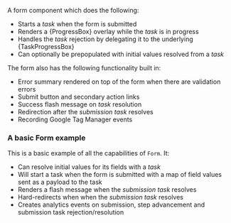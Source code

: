 A form component which does the following:
 * Starts a _task_ when the form is submitted
 * Renders a {ProgressBox} overlay while the _task_ is in progress
 * Handles the _task_ rejection by delegating it to the underlying {TaskProgressBox}
 * Can optionally be prepopulated with initial values resolved from a _task_

The form also has the following functionality built in:
 * Error summary rendered on top of the form when there are validation errors
 * Submit button and secondary action links
 * Success flash message on _task_ resolution
 * Redirection after the _submission task_ resolves
 * Recording Google Tag Manager events

### A basic Form example

This is a basic example of all the capabilities of `Form`. It:

- Can resolve initial values for its fields with a _task_
- Will start a task when the form is submitted with a map of field values sent
  as a payload to the task
- Renders a flash message when the _submission task_ resolves
- Hard-redirects when when the _submission task_ resolves
- Creates analytics events on submission, step advancement and submission task
  rejection/resolution